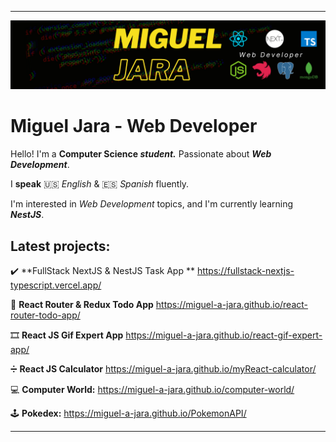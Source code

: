 <hr />

![Main Picture](https://github.com/Miguel-A-Jara/Miguel-A-Jara/blob/4e8554f2bbfba91a76b86d91766cd1e5212289b6/Miguel%20Jara%20-%20Banner.png)
# Miguel Jara - Web Developer

Hello! I'm a **Computer Science _student._** Passionate about **_Web Development_**.

I **speak**  🇺🇸  _English_ &  🇪🇸  _Spanish_ fluently.

I'm interested in _Web Development_ topics, and I'm currently learning **_NestJS_**.

## **Latest  projects:**

✔️ **FullStack NextJS & NestJS Task App ** https://fullstack-nextjs-typescript.vercel.app/ 

📝 **React Router & Redux Todo App** https://miguel-a-jara.github.io/react-router-todo-app/

🎞️ **React JS Gif Expert App** https://miguel-a-jara.github.io/react-gif-expert-app/

➗ **React JS Calculator** https://miguel-a-jara.github.io/myReact-calculator/

💻 **Computer World:** https://miguel-a-jara.github.io/computer-world/

🕹️ **Pokedex:** https://miguel-a-jara.github.io/PokemonAPI/

<hr />

